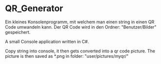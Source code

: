 # QR_Generator
Ein kleines Konsolenprogramm, mit welchem man einen string in einen QR Code umwandeln kann. Der QR Code wird in den Ordner: "Benutzer/Bilder" gespeichert.

A small Console application written in C#.

Copy string into console, it then gets converted into a qr code picture. The picture is then saved as *.png in folder: "user/pictures/myqr/"
